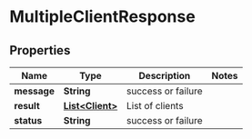
# MultipleClientResponse

## Properties
Name | Type | Description | Notes
------------ | ------------- | ------------- | -------------
**message** | **String** | success or failure | 
**result** | [**List&lt;Client&gt;**](Client.md) | List of clients | 
**status** | **String** | success or failure | 



